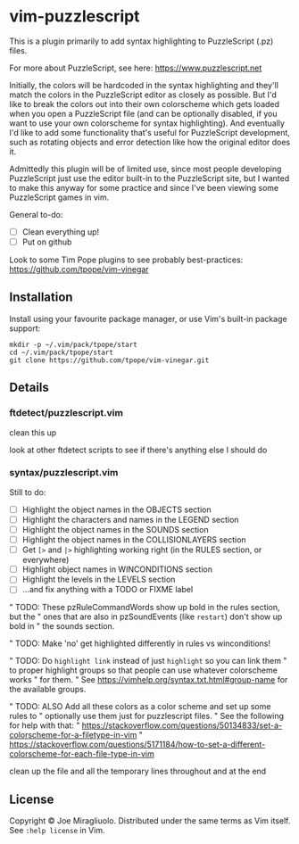 # vim-puzzlescript

This is a plugin primarily to add syntax highlighting to PuzzleScript (.pz) files.

For more about PuzzleScript, see here: https://www.puzzlescript.net

Initially, the colors will be hardcoded in the syntax highlighting and they'll match the colors in the PuzzleScript editor as closely as possible. But I'd like to break the colors out into their own colorscheme which gets loaded when you open a PuzzleScript file (and can be optionally disabled, if you want to use your own colorscheme for syntax highlighting). And eventually I'd like to add some functionality that's useful for PuzzleScript development, such as rotating objects and error detection like how the original editor does it.

Admittedly this plugin will be of limited use, since most people developing PuzzleScript just use the editor built-in to the PuzzleScript site, but I wanted to make this anyway for some practice and since I've been viewing some PuzzleScript games in vim.

General to-do:

- [ ] Clean everything up!
- [ ] Put on github

Look to some Tim Pope plugins to see probably best-practices:
https://github.com/tpope/vim-vinegar

## Installation

Install using your favourite package manager, or use Vim's built-in package support:

    mkdir -p ~/.vim/pack/tpope/start
    cd ~/.vim/pack/tpope/start
    git clone https://github.com/tpope/vim-vinegar.git

## Details


### ftdetect/puzzlescript.vim

clean this up

look at other ftdetect scripts to see if there's anything else I should do


### syntax/puzzlescript.vim

Still to do:

- [ ] Highlight the object names in the OBJECTS section
- [ ] Highlight the characters and names in the LEGEND section
- [ ] Highlight the object names in the SOUNDS section
- [ ] Highlight the object names in the COLLISIONLAYERS section
- [ ] Get `[>` and `|>` highlighting working right (in the RULES section, or everywhere)
- [ ] Highlight object names in WINCONDITIONS section
- [ ] Highlight the levels in the LEVELS section
- [ ] ...and fix anything with a TODO or FIXME label

" TODO: These pzRuleCommandWords show up bold in the rules section, but the
" ones that are also in pzSoundEvents (like `restart`) don't show up bold in
" the sounds section.

" TODO: Make 'no' get highlighted differently in rules vs winconditions!

" TODO: Do `highlight link` instead of just `highlight` so you can link them
" to proper highlight groups so that people can use whatever colorscheme works
" for them.
" See https://vimhelp.org/syntax.txt.html#group-name for the available groups.

" TODO: ALSO Add all these colors as a color scheme and set up some rules to
" optionally use them just for puzzlescript files.
" See the following for help with that:
" https://stackoverflow.com/questions/50134833/set-a-colorscheme-for-a-filetype-in-vim
" https://stackoverflow.com/questions/5171184/how-to-set-a-different-colorscheme-for-each-file-type-in-vim

clean up the file and all the temporary lines throughout and at the end


## License

Copyright © Joe Miragliuolo.  Distributed under the same terms as Vim itself.
See `:help license` in Vim.

